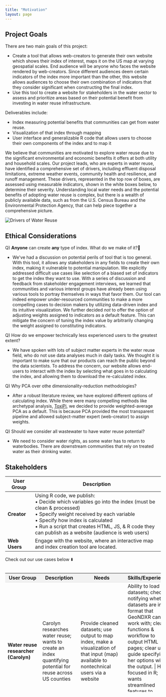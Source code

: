 ```yaml
---
title: "Motivation"
layout: page
---
```



## Project Goals

There are two main goals of this project: 
- Create a tool that allows web-creators to generate their own website which shows their index of interest, maps it on the US map at varying geospatial scales. End audience will be anyone who faces the website rendered by web-creators. Since different audiences deem certain indicators of the index more important than the other, this website allows audiences to choose their own combination of indicators that they consider significant when constructing the final index. 
- Use this tool to create a website for stakeholders in the water sector to assess and prioritize areas based on their potential benefit from investing in water reuse infrastructure. 

Deliverables include: 
- Index measuring potential benefits that communities can get from water reuse.
- Visualization of that index through mapping
- User interface and generalizable R code that allows users to choose their own components of the index and to map it

We believe that communities are motivated to explore water reuse due to the significant environmental and economic benefits it offers at both utility and household scales. Our project leads, who are experts in water reuse, have identified a comprehensive set of drivers, including effluent disposal limitations, extreme weather events, community health and resilience, and runoff management. These drivers, represented in the top row of boxes, are assessed using measurable indicators, shown in the white boxes below, to determine their severity. Understanding local water needs and the potential benefits of adopting water reuse is complex, but there is a wealth of publicly available data, such as from the U.S. Census Bureau and the Environmental Protection Agency, that can help piece together a comprehensive picture.

  <img src="{{ site.url }}{{ site.baseurl }}/assets/img/drivers.png" alt="Drivers of Water Reuse">

## Ethical Considerations

Q) **Anyone** can create **any** type of index. What do we make of it?🤔
- We've had a discussion on potential perils of tool that is too general. With this tool, it allows any stakeholders in any fields to create their own index, making it vulnerable to potential manipulation. We explicitly addressed difficult use cases like selection of a biased set of indicators to get the index they want to use. 
With a series of discussion and feedback from stakeholder engagement interviews, we learned that communities and various interest groups have already been using various tools to portray themselves in ways that favor them. Our tool can indeed empower under-resourced communities to make a more compelling cases to decision makers by utilizing data-driven index and its intuitive visualization. We further decided *not* to offer the option of adjusting weights assigned to indicators as a default feature. This can mitigate the concern of tuning the index value by arbitrarily changing the weight assigned to constituting indicators. 

Q) How do we empower technically less experienced users to the greatest extent? 
- We have spoken with lots of subject matter experts in the water reuse field, who do not use data analyses much in daily tasks. We thought it is important to make sure that our products can reach the public beyond the data scientists. To address the concern, our website allows end-users to interact with the index by selecting what goes in to calculating the index, and allowing them to download the re-calculated index. 

Q) Why PCA over othe dimensionality-reduction methodologies? 
- After a robust literature review, we have explored different options of calculating index. While there were many compelling methods like archetypal analysis, [ToxiPi](https://github.com/uwescience/WaterReuseDSSG2024/blob/99457ddc865665cc959418b318d7c2a2ddc3819f/code/create_index/toxpi-wrapper.R#L7), we decided to provide weighted-average PCA as a default. This is because PCA provided the most transparent pipeline and allowed subject-matter expert (web-creator) to assign weights.

Q) Should we consider all wastewater to have water reuse potential?
- We need to consider water rights, as some water has to return to waterbodies. There are downstream communities that rely on treated water as their drinking water. 

## Stakeholders

| **User Group** | **Description** |
|----------------|-----------------|
| **Creator**    | Using R code, we publish: <br> • Decide which variables go into the index (must be clean & processed) <br> • Specify weight received by each variable <br> • Specify how index is calculated <br> • Run a script that creates HTML, JS, & R code they can publish as a website (audience is web users) |
| **Web Users**  | Engage with the website, where an interactive map and index creation tool are located. |


Check out our use cases below ⬇️
<div style="overflow-y:auto; max-height:400px;">
  <table style="border-collapse: collapse; width: 100%;">
    <tr style="background-color: #f2f2f2; border-bottom: 1px solid #ddd;">
      <th>User Group</th>
      <th>Description</th>
      <th>Needs</th>
      <th>Skills/Experience</th>
    </tr>
    <tr>
      <td><b>Water reuse researcher (Carolyn)</b></td>
      <td>Carolyn researches water reuse; wants to create an index quantifying potential for reuse across US counties</td>
      <td>Provide cleaned datasets; use output to map index, make a visualization of that input (map) available to nontechnical users via a website</td>
      <td>Ability to load datasets; checks notifying whether datasets are in a format that GeoNDXR can work with; clear functions & workflow to output HTML pages; clear user guide specifying her options with the output. | High, focused in R; wants streamlined features to enable focus elsewhere (she doesn’t want to do web dev)</td>
    </tr>
    <tr>
      <td><b>Data journalist (Sarah)</b></td>
      <td>Sarah is a data journalist for a major media company; she supports traditional journalists who want to supplement stories comparing regions in the US with data</td>
      <td>Provide cleaned datasets; use output to map index, make a visualization of that input (map) available to nontechnical users via a website</td>
      <td>Ability to load datasets; checks notifying whether datasets are in a format that GeoNDXR can work with; clear functions & workflow to output HTML pages; clear user guide specifying her options with the output; ability to customize output; transparently explain how indices are calculated | High; focused in R; wants a streamlined workflow for index generation but also needs flexibility</td>
    </tr>
    <tr>
      <td><b>Economic policy analyst (Mike)</b></td>
      <td>Mike is an economic policy analyst for a think tank. He wants to create a regional index displaying how a custom inflation metric has risen differently across parts of the US</td>
      <td>Provide cleaned datasets; use output to map index, make a visualization of that input (map) available to nontechnical users via a website</td>
      <td>Ability to load datasets; checks notifying whether datasets are in a format that GeoNDXR can work with; clear functions & workflow to output HTML pages; clear user guide specifying her options with the output; ability to customize output; transparently explain how indices are calculated | High; focused in R; wants a streamlined workflow for index generation but also needs flexibility</td>
    </tr>
    <tr>
      <td><b>Climate policy researcher (Joe)</b></td>
      <td>Joe is a climate policy researcher at a university. He wants to aggregate different climate risks, produce an index, and make a visualization available to nontechnical users on his GitHub to showcase his work</td>
      <td>Provide cleaned datasets; use output to map index, make a visualization of that input (map) available to nontechnical users via a website</td>
      <td>Ability to load datasets; checks notifying whether datasets are in a format that GeoNdxR can work with; clear functions & workflow to output HTML pages; clear user guide specifying her options with the output; ability to customize output; transparently explain how indices are calculated | High; focused in R; wants a streamlined workflow for index generation but would like flexibility in display options, optimized for GitHub</td>
    </tr>
    <tr>
      <td><b>Data science job market candidate (Daniel)</b></td>
      <td>Daniel is a data science master’s student looking for jobs when he graduates. He is interested in aggregating different metrics, e.g., election polling results, to make predictions about elections. He wants to create an index to predict each congressional district’s outcome in the presidential election (based on more than just polls) and make a clean visualization available on GitHub to showcase his work</td>
      <td>Provide cleaned datasets; use output to map index, make a visualization of that input (map) available to nontechnical users via a website</td>
      <td>Ability to load datasets; checks notifying whether datasets are in a format that GeoNDXR can work with; clear functions & workflow to output HTML pages; clear user guide specifying her options with the output; ability to customize output; transparently explain how indices are calculated | High; focused in R; wants a streamlined workflow for index generation but would like flexibility in display options, optimized for GitHub</td>
    </tr>
    <tr>
      <td><b>EPA employee</b></td>
      <td></td>
      <td>He needs an interface that he can use to find locations that need water reuse facilities the most. He wants an interactive interface that he can use to study and understand the need for water reuse infrastructure in various places in the US.</td>
      <td>He has no programming experience</td>
    </tr>
    <tr>
      <td><b>Utility Employee (Aisha)</b></td>
      <td>Aisha is an employee of a utility company that is considering expanding into the water reuse area.</td>
      <td>She wants to see places that are in dire need of water reuse. She needs an interactive application that she can use to visually see these places and give valuable recommendations to the company.</td>
      <td>She has no experience in R coding</td>
    </tr>
    <tr>
      <td><b>Community member</b></td>
      <td>She heard about water reuse and is inspired by it.</td>
      <td>She wants to learn more about it. She wants a less complicated and easy-to-understand web application interface that she can easily use to view the water reuse needs of different US counties and the reasons for this need.</td>
      <td>She has no programming and industry knowledge</td>
    </tr>
    <tr>
      <td><b>XYZ Water Reuse consultancy firm employee (Betty)</b></td>
      <td>One of the consultancy clients is a utility company that is considering establishing a water reuse facility.</td>
      <td>Betty wants to build a credible interactive web application index that she can use to view places in absolute need of water reuse facilities and the profitability potential of these facilities.</td>
      <td>She has technical and industrial knowledge.</td>
    </tr>
    <tr>
      <td><b>Researcher</b></td>
      <td>She needs a tool that she can use to create a feasibility index and display them on an interactive web application.</td>
      <td>She wants to build a water reuse feasibility index, where she can incorporate economic, environmental, and technical feasibility measures.</td>
      <td>She is proficient in R</td>
    </tr>
    <tr>
      <td><b>Gambia National Water and Electricity Company (NAWEC) Employee</b></td>
      <td>The utility company is planning to build an index that will help them identify the regions in need of wastewater treatment facilities.</td>
      <td> As the analyst at the company, he needs a tool that he can use to create the index and display it on an interactive web application.</td>
      <td>He has years of experience working with data and R.</td>
    </tr>
    <tr>
      <td><b>Data scientist (Curtis)</b></td>
      <td>Curtis is a data scientist at eScience Institute.</td>
      <td>He would like to be able to build some cool tech that he can teach to other technical people at the eScience Institute in order to make their work better. This means that he needs a fully functioning pipeline that does something nifty and is well-written both in code and comments.</td>
      <td>He's super technically proficient.</td>
    </tr>
    <tr>
      <td><b>Journalist (Kendrick)</b></td>
      <td>Kendrick is a journalist working for 538.</td>
      <td>He wants to be able to show the relationship between an index that he is interested in (industrial jobs) and changes in polling in the presidential race since JD Vance was nominated as VP. He would like to be able to overlay an explorable index and a different variable so that the geographical relationship becomes obvious.</td>
      <td>He is a proficient technical user with experience cleaning data but a busy journalist.</td>
    </tr>
    <tr>
      <td><b>Suzannah, college student</b></td>
      <td>Suzannah is a college student with a slight smartphone addiction.</td>
      <td>She got really upset that Seattle wasn't the "most livable" city in the recent Zillow livability index and wants to know what factors were included and how that would change if there were different factors included. She would like to be able to save her index that shows Seattle to be the most livable city.</td>
      <td>She spends most of her time at a lab bench and isn't very familiar with data analysis, except for that one stats class everyone had to take.</td>
    </tr>
    <tr>
      <td><b>Zach, researcher</b></td>
      <td>Zach is a researcher studying a new way to learn about homelessness that he thinks will work best in areas of a certain type.</td>
      <td>He would like to quickly throw in some census data and find places similar to and different from Seattle to test this new process. He wants to be able to use that as a part of a grant application.</td>
      <td>He is highly technically proficient.</td>
    </tr>
    <tr>
      <td><b>Gates Foundation Employee (Sam)</b></td>
      <td>Sam works at the Gates Foundation, which is giving money to different projects that meet some threshold of need and positive impact.</td>
      <td>He wants to be able to easily adjust an index to represent different needs and interactively show the impact the project will have. Sam also wants to be able to make modifications on the fly and export the results in a web-readable format.</td>
      <td>He is highly proficient with R.</td>
    </tr>
    <tr>
      <td><b>Sales (Kathryn)</b></td>
      <td>Kathryn works in sales for a company that sells wastewater equipment.</td>
      <td>She wants to be able to use an index to visually identify regions that are in absolute need of wastewater equipment.</td>
      <td>She has technical and industrial knowledge.</td>
    </tr>
  </table>
</div>
